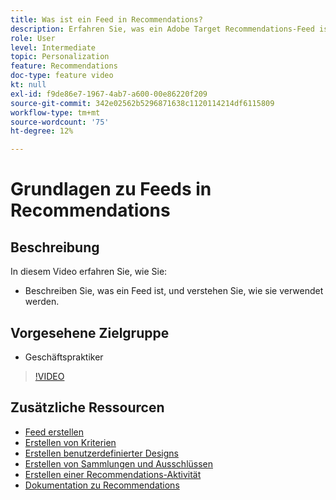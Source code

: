 ```yaml
---
title: Was ist ein Feed in Recommendations?
description: Erfahren Sie, was ein Adobe Target Recommendations-Feed ist und wie er verwendet wird.
role: User
level: Intermediate
topic: Personalization
feature: Recommendations
doc-type: feature video
kt: null
exl-id: f9de86e7-1967-4ab7-a600-00e86220f209
source-git-commit: 342e02562b5296871638c1120114214df6115809
workflow-type: tm+mt
source-wordcount: '75'
ht-degree: 12%

---
```


# Grundlagen zu Feeds in Recommendations

## Beschreibung

In diesem Video erfahren Sie, wie Sie:

* Beschreiben Sie, was ein Feed ist, und verstehen Sie, wie sie verwendet werden.

## Vorgesehene Zielgruppe

* Geschäftspraktiker

>[!VIDEO](https://video.tv.adobe.com/v/27695?quality=12)

## Zusätzliche Ressourcen

* [Feed erstellen](create-a-feed.md)
* [Erstellen von Kriterien](create-criteria.md)
* [Erstellen benutzerdefinierter Designs](create-custom-designs.md)
* [Erstellen von Sammlungen und Ausschlüssen](create-collections-and-exclusions.md)
* [Erstellen einer Recommendations-Aktivität](create-a-recommendations-activity.md)
* [Dokumentation zu Recommendations](https://experienceleague.adobe.com/docs/target/using/recommendations/recommendations.html?lang=en)
